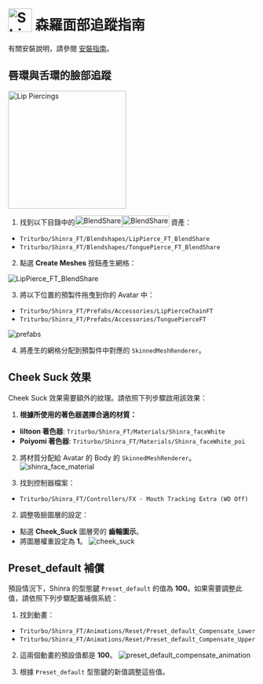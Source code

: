 # <img src="/face-tracking-addon/shinra/shinra_head_icon.png" alt="Shinra" style="width: 48px; height: 48px; vertical-align: -4px; display: inline;"/> 森羅面部追蹤指南

有關安裝說明，請參閱 [安裝指南](./installation-guide)。

## 唇環與舌環的臉部追蹤

<img src="/face-tracking-addon/shinra/shinra_pierce.png" alt="Lip Piercings" style="width: 240px;"/>

1. 找到以下目錄中的[<img class="dark-only" src="/blendshare.png" alt="BlendShare" style="width: 96px; height: 24px; vertical-align: -5px; display: inline;"/><img class="light-only" src="/blendshare_light_mode.png" alt="BlendShare" style="width: 96px; height: 24px; vertical-align: -5px; display: inline;"/>](../blendshare) 資產：
 - `Triturbo/Shinra_FT/Blendshapes/LipPierce_FT_BlendShare`
 - `Triturbo/Shinra_FT/Blendshapes/TonguePierce_FT_BlendShare`

2. 點選 **Create Meshes** 按鈕產生網格：

 ![LipPierce_FT_BlendShare](/face-tracking-addon/shinra/lip_pierce_blendshare.png)

3. 將以下位置的預製件拖曳到你的 Avatar 中：
 - `Triturbo/Shinra_FT/Prefabs/Accessories/LipPierceChainFT`
 - `Triturbo/Shinra_FT/Prefabs/Accessories/TonguePierceFT`

 ![prefabs](/face-tracking-addon/shinra/prefabs.png)

4. 將產生的網格分配到預製件中對應的 `SkinnedMeshRenderer`。

## Cheek Suck 效果

Cheek Suck 效果需要額外的紋理。請依照下列步驟啟用該效果：

1. **根據所使用的著色器選擇合適的材質：**
 - **liltoon 著色器**: `Triturbo/Shinra_FT/Materials/Shinra_faceWhite`
 - **Poiyomi 著色器**: `Triturbo/Shinra_FT/Materials/Shinra_faceWhite_poi`

2. 將材質分配給 Avatar 的 Body 的 `SkinnedMeshRenderer`。
![shinra_face_material](/face-tracking-addon/shinra/shinra_face_material.png)

1. 找到控制器檔案：
 - `Triturbo/Shinra_FT/Controllers/FX - Mouth Tracking Extra (WD Off)`

2. 調整吸臉圖層的設定：
 - 點選 **Cheek_Suck** 圖層旁的 **齒輪圖示**。
 - 將圖層權重設定為 **1**。
![cheek_suck](/face-tracking-addon/shinra/cheek_suck.png)

## Preset_default 補償

預設情況下，Shinra 的型態鍵 `Preset_default` 的值為 **100**。如果需要調整此值，請依照下列步驟配置補償系統：

1. 找到動畫：
 - `Triturbo/Shinra_FT/Animations/Reset/Preset_default_Compensate_Lower`
 - `Triturbo/Shinra_FT/Animations/Reset/Preset_default_Compensate_Upper`

2. 這兩個動畫的預設值都是 **100**。
![preset_default_compensate_animation](/face-tracking-addon/shinra/preset_default_compensate_animation.png)

1. 根據 `Preset_default` 型態鍵的新值調整這些值。